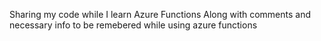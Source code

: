 Sharing my code while I learn Azure Functions
Along with comments and necessary info to be remebered while using azure functions
